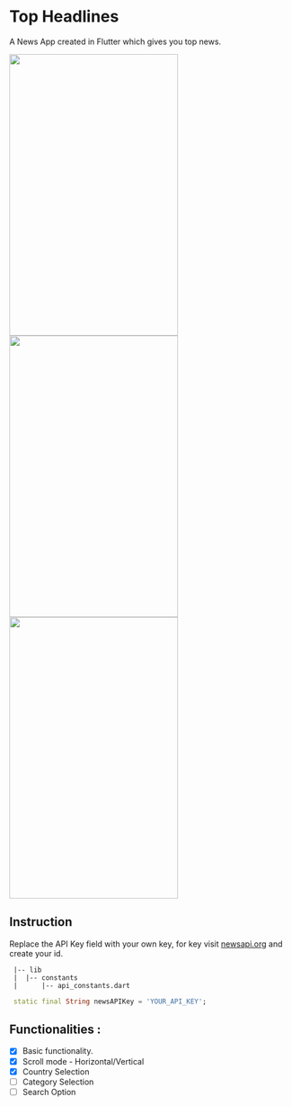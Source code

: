 # Top Headlines
A News App created in Flutter which gives you top news.

<img src="https://user-images.githubusercontent.com/62109756/119085588-a3d0f680-ba21-11eb-9e27-8b1ef6c057ea.gif" width="300" height="500"/> <img src="https://user-images.githubusercontent.com/62109756/119086800-a9c7d700-ba23-11eb-9ea5-2af1c938464e.gif" width="300" height="500"/> <img src="https://user-images.githubusercontent.com/62109756/119086862-c5cb7880-ba23-11eb-8697-b5c6659d1640.gif" width="300" height="500"/>


 ##  Instruction
 Replace the API Key field with your own key, for key visit [newsapi.org](https://newsapi.org/) and create your id.
 
 ```
  |-- lib
  |  |-- constants
  |      |-- api_constants.dart

 ```
 
 ```dart
  static final String newsAPIKey = 'YOUR_API_KEY';
```

## Functionalities :
- [x] Basic functionality.
- [x] Scroll mode - Horizontal/Vertical
- [x] Country Selection
- [ ] Category Selection
- [ ] Search Option
